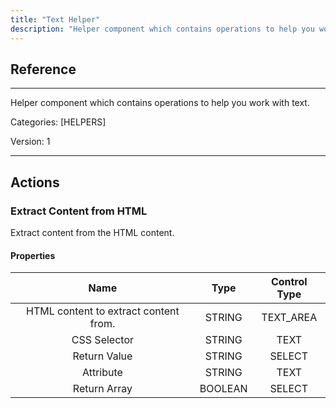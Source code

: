 ```yaml
---
title: "Text Helper"
description: "Helper component which contains operations to help you work with text."
---
```

## Reference
<hr />

Helper component which contains operations to help you work with text.


Categories: [HELPERS]


Version: 1

<hr />






## Actions


### Extract Content from HTML
Extract content from the HTML content.

#### Properties

|      Name      |     Type     |     Control Type     |
|:--------------:|:------------:|:--------------------:|
| HTML content to extract content from. | STRING | TEXT_AREA  |
| CSS Selector | STRING | TEXT  |
| Return Value | STRING | SELECT  |
| Attribute | STRING | TEXT  |
| Return Array | BOOLEAN | SELECT  |




